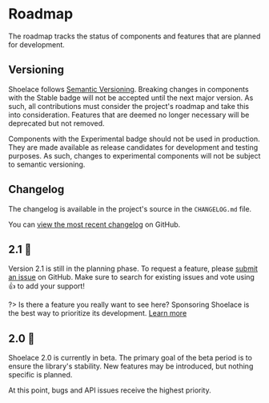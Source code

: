 # Roadmap

The roadmap tracks the status of components and features that are planned for development.

## Versioning

Shoelace follows [Semantic Versioning](https://semver.org/). Breaking changes in components with the <sl-badge type="primary" pill>Stable</sl-badge> badge will not be accepted until the next major version. As such, all contributions must consider the project's roadmap and take this into consideration. Features that are deemed no longer necessary will be deprecated but not removed.

Components with the <sl-badge type="warning" pill>Experimental</sl-badge> badge should not be used in production. They are made available as release candidates for development and testing purposes. As such, changes to experimental components will not be subject to semantic versioning.

## Changelog

The changelog is available in the project's source in the `CHANGELOG.md` file.

You can [view the most recent changelog](https://github.com/shoelace-style/shoelace/blob/next/CHANGELOG.md) on GitHub.

## 2.1 🧭

Version 2.1 is still in the planning phase. To request a feature, please [submit an issue](https://github.com/shoelace-style/shoelace/issues) on GitHub. Make sure to search for existing issues and vote using 👍 to add your support!

?> Is there a feature you really want to see here? Sponsoring Shoelace is the best way to prioritize its development. [Learn more](https://github.com/sponsors/claviska)

## 2.0 🧪

Shoelace 2.0 is currently in beta. The primary goal of the beta period is to ensure the library's stability. New features may be introduced, but nothing specific is planned.

At this point, bugs and API issues receive the highest priority.